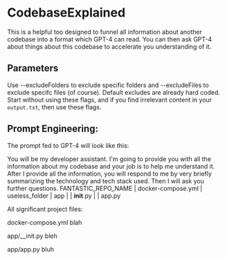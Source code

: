 # CodebaseExplained

This is a helpful too designed to funnel all information about another codebase into a format which GPT-4 can read. You can then ask GPT-4 about things about this codebase to accelerate you understanding of it.

## Parameters
Use --excludeFolders to exclude specific folders and --excludeFiles to exclude specifc files (of course). Default excludes are already hard coded. Start without using these flags, and if you find irrelevant content in your `output.txt`, then use these flags.

## Prompt Engineering:
The prompt fed to GPT-4 will look like this: 

You will be my developer assistant. I'm going to provide you with all the information about my codebase and your job is to help me understand it. After I provide all the information, you will respond to me by very briefly summarizing the technology and tech stack used. Then I will ask you further questions.
FANTASTIC_REPO_NAME
|   docker-compose.yml
|   useless_folder
|   app
|   |   __init__.py
|   |   app.py

All significant project files:

docker-compose.yml
blah

app/__init.py
bleh

app/app.py
bluh
